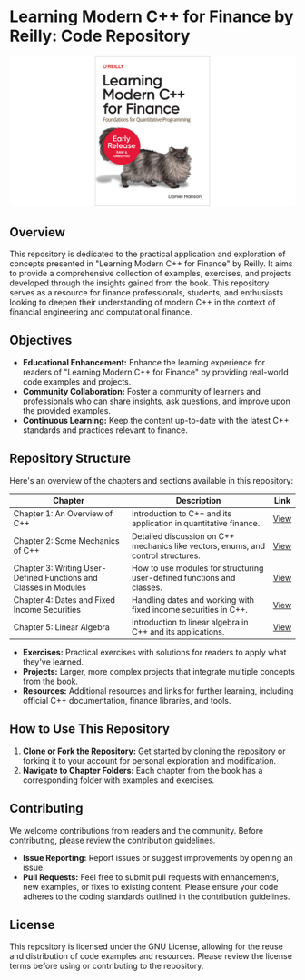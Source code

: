 # Learning Modern C++ for Finance by Reilly: Code Repository

![main_image](assets/img/main.png)

## Overview
This repository is dedicated to the practical application and exploration of concepts presented in "Learning Modern C++ for Finance" by Reilly. It aims to provide a comprehensive collection of examples, exercises, and projects developed through the insights gained from the book. This repository serves as a resource for finance professionals, students, and enthusiasts looking to deepen their understanding of modern C++ in the context of financial engineering and computational finance.

## Objectives
- **Educational Enhancement:** Enhance the learning experience for readers of "Learning Modern C++ for Finance" by providing real-world code examples and projects.
- **Community Collaboration:** Foster a community of learners and professionals who can share insights, ask questions, and improve upon the provided examples.
- **Continuous Learning:** Keep the content up-to-date with the latest C++ standards and practices relevant to finance.

## Repository Structure

Here's an overview of the chapters and sections available in this repository:

| Chapter | Description | Link |
|---------|-------------|------|
| Chapter 1: An Overview of C++ | Introduction to C++ and its application in quantitative finance. | [View](Chapter_1_An_Overview_of_C++) |
| Chapter 2: Some Mechanics of C++ | Detailed discussion on C++ mechanics like vectors, enums, and control structures. | [View](Chapter_2_Some_Mechanics_of_C++) |
| Chapter 3: Writing User-Defined Functions and Classes in Modules | How to use modules for structuring user-defined functions and classes. | [View](Chapter_3_Writing_User-Defined_Functions_and_Classes_in_Modules) |
| Chapter 4: Dates and Fixed Income Securities | Handling dates and working with fixed income securities in C++. | [View](Chapter_4_Dates_and_Fixed_Income_Securities) |
| Chapter 5: Linear Algebra | Introduction to linear algebra in C++ and its applications. | [View](Chapter_5_Linear_Algebra) |

- **Exercises:** Practical exercises with solutions for readers to apply what they've learned.
- **Projects:** Larger, more complex projects that integrate multiple concepts from the book.
- **Resources:** Additional resources and links for further learning, including official C++ documentation, finance libraries, and tools.

## How to Use This Repository
1. **Clone or Fork the Repository:** Get started by cloning the repository or forking it to your account for personal exploration and modification.
2. **Navigate to Chapter Folders:** Each chapter from the book has a corresponding folder with examples and exercises.

## Contributing
We welcome contributions from readers and the community. Before contributing, please review the contribution guidelines.

- **Issue Reporting:** Report issues or suggest improvements by opening an issue.
- **Pull Requests:** Feel free to submit pull requests with enhancements, new examples, or fixes to existing content. Please ensure your code adheres to the coding standards outlined in the contribution guidelines.

## License
This repository is licensed under the GNU License, allowing for the reuse and distribution of code examples and resources. Please review the license terms before using or contributing to the repository.
